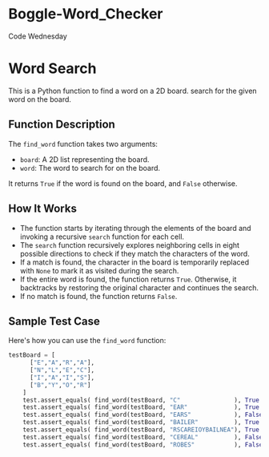 # Boggle-Word_Checker
  Code Wednesday

# Word Search

This is a Python function to find a word on a 2D board. search for the given word on the board.

## Function Description

The `find_word` function takes two arguments:

- `board`: A 2D list representing the board.
- `word`: The word to search for on the board.

It returns `True` if the word is found on the board, and `False` otherwise.

## How It Works

- The function starts by iterating through the elements of the board and invoking a recursive `search` function for each cell.
- The `search` function recursively explores neighboring cells in eight possible directions to check if they match the characters of the word.
- If a match is found, the character in the board is temporarily replaced with `None` to mark it as visited during the search.
- If the entire word is found, the function returns `True`. Otherwise, it backtracks by restoring the original character and continues the search.
- If no match is found, the function returns `False`.

## Sample Test Case

Here's how you can use the `find_word` function:

```python
testBoard = [
      ["E","A","R","A"],
      ["N","L","E","C"],
      ["I","A","I","S"],
      ["B","Y","O","R"]
    ]
    test.assert_equals( find_word(testBoard, "C"               ), True  , "Test for C")
    test.assert_equals( find_word(testBoard, "EAR"             ), True  , "Test for EAR")
    test.assert_equals( find_word(testBoard, "EARS"            ), False , "Test for EARS")
    test.assert_equals( find_word(testBoard, "BAILER"          ), True  , "Test for BAILER")
    test.assert_equals( find_word(testBoard, "RSCAREIOYBAILNEA"), True  , "Test for RSCAREIOYBAILNEA")
    test.assert_equals( find_word(testBoard, "CEREAL"          ), False , "Test for CEREAL")
    test.assert_equals( find_word(testBoard, "ROBES"           ), False , "Test for ROBES")













